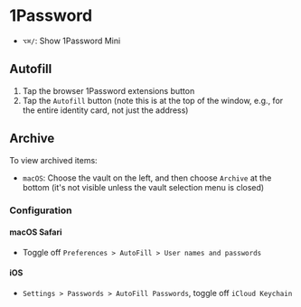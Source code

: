 # 1Password

- `⌥⌘/`: Show 1Password Mini

## Autofill

1. Tap the browser 1Password extensions button
2. Tap the `Autofill` button (note this is at the top of the window, e.g., for the entire identity card, not just the address)

## Archive

To view archived items:

- `macOS`: Choose the vault on the left, and then choose `Archive` at the bottom (it's not visible unless the vault selection menu is closed)

### Configuration

#### macOS Safari

- Toggle off `Preferences > AutoFill > User names and passwords`

#### iOS

- `Settings > Passwords > AutoFill Passwords`, toggle off `iCloud Keychain`
